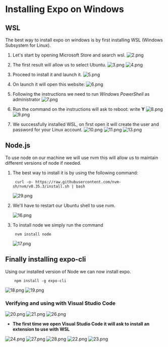 # Installing Expo on Windows

## WSL

The best way to install expo on windows is by first installing WSL (Windows
Subsystem for Linux).

1. Let's start by opening Microsoft Store and search wsl.
    ![2.png](./images/2.png)
2. The first result will allow us to select Ubuntu.
    ![3.png](./images/3.png)
    ![4.png](./images/4.png)
3. Proceed to install it and launch it.
    ![5.png](./images/5.png)
4. On launch it will open this website:
    ![6.png](./images/6.png)
5. Following the instructions we need to run _Windows PowerShell_ as administrator
    ![7.png](./images/7.png)
6. Run the command on the instructions will ask to reboot: write **Y**
    ![8.png](./images/8.png)
    ![9.png](./images/9.png)

7. We successfully installed WSL, on first open it will create the user and
   password for your Linux account.
    ![10.png](./images/10.png)
    ![11.png](./images/11.png)
    ![13.png](./images/13.png)

## Node.js

To use node on our machine we will use nvm this will allow us to maintain
different versions of node if needed.

1. The best way to install it is by using the following command:

        curl -o- https://raw.githubusercontent.com/nvm-sh/nvm/v0.35.3/install.sh | bash

    ![29.png](./images/29.png)
2. We'll have to restart our Ubuntu shell to use nvm.

    ![16.png](./images/16.png)
3. To install node we simply run the command

        nvm install node
    ![17.png](./images/17.png)

## Finally installing expo-cli

Using our installed version of Node we can now install expo.

        npm install -g expo-cli

![18.png](./images/18.png)
![19.png](./images/19.png)

### Verifying and using with Visual Studio Code

![20.png](./images/20.png)
![21.png](./images/21.png)
![26.png](./images/26.png)

- **The first time we open Visual Studio Code it will ask to install an
extension to use with WSL**

![24.png](./images/24.png)
![27.png](./images/27.png)
![28.png](./images/28.png)
![22.png](./images/22.png)
![23.png](./images/23.png)

